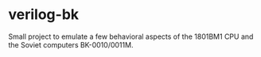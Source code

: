 # verilog-bk
Small project to emulate a few behavioral aspects of the 1801BM1 CPU and the Soviet computers BK-0010/0011M.
